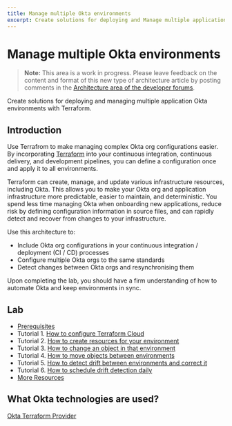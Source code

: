 ```yaml
---
title: Manage multiple Okta environments
excerpt: Create solutions for deploying and Manage multiple application Okta environments with Terraform.
---
```


# Manage multiple Okta environments

> **Note:** This area is a work in progress. Please leave feedback on the content and format of this new type of architecture article by posting comments in the [Architecture area of the developer forums](https://devforum.okta.com/c/questions/architecture/24).

Create solutions for deploying and managing multiple application Okta environments with Terraform.

## Introduction

Use Terrafrom to make managing complex Okta org configurations easier. By incorporating [Terraform](https://www.terraform.io/) into your continuous integration, continuous delivery, and development pipelines, you can define a configuration once and apply it to all environments.

Terraform can create, manage, and update various infrastructure resources, including Okta. This allows you to make your Okta org and application infrastructure more predictable, easier to maintain, and deterministic. You spend less time managing Okta when onboarding new applications, reduce risk by defining configuration information in source files, and can rapidly detect and recover from changes to your infrastructure.

Use this architecture to:

* Include Okta org configurations in your continuous integration / deployment (CI / CD) processes
* Configure multiple Okta orgs to the same standards
* Detect changes between Okta orgs and resynchronising them

Upon completing the lab, you should have a firm understanding of how to automate Okta and keep environments in sync.

## Lab

* [Prerequisites](/docs/reference/architecture-tutorials/mmod/lab-prerequisites)
* Tutorial 1. [How to configure Terraform Cloud](/docs/reference/architecture-tutorials/mmod/lab-1-configure-terraform-cloud)
* Tutorial 2. [How to create resources for your environment](/docs/reference/architecture-tutorials/mmod/lab-2-create-resources)
* Tutorial 3. [How to change an object in that environment](/docs/reference/architecture-tutorials/mmod/lab-3-rename-a-group)
* Tutorial 4. [How to move objects between environments](/docs/reference/architecture-tutorials/mmod/lab-4-deploy-changes-to-production)
* Tutorial 5. [How to detect drift between environments and correct it](/docs/reference/architecture-tutorials/mmod/lab-5-detect-drift)
* Tutorial 6. [How to schedule drift detection daily](/docs/reference/architecture-tutorials/mmod/lab-6-synchronize-environments-daily)
* [More Resources](/docs/reference/architecture-tutorials/mmod/resources)

## What Okta technologies are used?

[Okta Terraform Provider](https://registry.terraform.io/providers/okta/okta/latest/docs)
